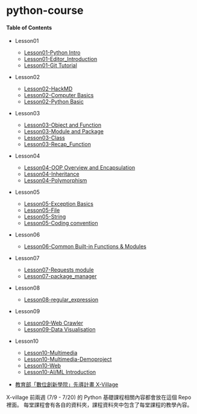 # python-course

#### Table of Contents
* Lesson01
    * [Lesson01-Python Intro](http://nbviewer.jupyter.org/format/slides/github/x-village/python-course/blob/master/Lesson01-Introduction/Lesson01-Python%20Intro.ipynb#/)
	* [Lesson01-Editor_Introduction](http://nbviewer.jupyter.org/format/slides/github/x-village/python-course/blob/master/Lesson01-Introduction/Lesson01-Editor_Introduction.ipynb#/)
	* [Lesson01-Git Tutorial](http://nbviewer.jupyter.org/format/slides/github/x-village/python-course/blob/master/Lesson01-Introduction/Lesson01-Git%20Tutorial.ipynb#/)
* Lesson02
	* [Lesson02-HackMD](http://nbviewer.jupyter.org/format/slides/github/x-village/python-course/blob/master/Lesson02-Python%20Basic%28I%29/Lesson02-HackMD.ipynb#/)
    * [Lesson02-Computer Basics](http://nbviewer.jupyter.org/format/slides/github/x-village/python-course/blob/master/Lesson02-Python%20Basic%28I%29/Lesson02-Computer_Basics.ipynb#/)
	* [Lesson02-Python Basic](http://nbviewer.jupyter.org/format/slides/github/x-village/python-course/blob/master/Lesson02-Python%20Basic%28I%29/Lesson02-Python_Basic.ipynb#/)
* Lesson03
    * [Lesson03-Object and Function](http://nbviewer.jupyter.org/format/slides/github/x-village/python-course/blob/master/Lesson03-Python%20Basic%28II%29/Lesson03-Object_and_%20Function.ipynb#/)
    * [Lesson03-Module and Package](http://nbviewer.jupyter.org/format/slides/github/x-village/python-course/blob/master/Lesson03-Python%20Basic%28II%29/Lesson03-Module%20and%20Package.ipynb#/)
    * [Lesson03-Class](http://nbviewer.jupyter.org/format/slides/github/x-village/python-course/blob/master/Lesson03-Python%20Basic%28II%29/Lesson03-Class.ipynb#/)
    * [Lesson03-Recap_Function](http://nbviewer.jupyter.org/format/slides/github/x-village/python-course/blob/master/Lesson03-Python%20Basic%28II%29/Lesson03-Recap_Function.ipynb#/)
    
* Lesson04
    * [Lesson04-OOP Overview and Encapsulation](http://nbviewer.jupyter.org/format/slides/github/x-village/python-course/blob/master/Lesson04-OOP%20Introduction/Lesson04-OOP%20Overview%20and%20Encapsulation.ipynb#/)
    * [Lesson04-Inheritance](https://nbviewer.jupyter.org/format/slides/github/x-village/python-course/blob/master/Lesson04-OOP%20Introduction/Lesson04-Inheritance.ipynb#/)
    * [Lesson04-Polymorphism](https://nbviewer.jupyter.org/format/slides/github/x-village/python-course/blob/master/Lesson04-OOP%20Introduction/Lesson04-Polymorphism.ipynb#/)
* Lesson05
    * [Lesson05-Exception Basics](http://nbviewer.jupyter.org/format/slides/github/x-village/python-course/blob/master/Lesson05-Exception%20Handling/Lesson05-Exception%20Basics.ipynb#/)
    * [Lesson05-File](http://nbviewer.jupyter.org/format/slides/github/x-village/python-course/blob/master/Lesson05-Exception%20Handling/Lesson05-File.ipynb#/)
    * [Lesson05-String](http://nbviewer.jupyter.org/format/slides/github/x-village/python-course/blob/master/Lesson05-Exception%20Handling/Lesson05-String.ipynb#/)
    * [Lesson05-Coding convention](http://nbviewer.jupyter.org/format/slides/github/x-village/python-course/blob/master/Lesson05-Exception%20Handling/Lesson05-Coding%20Convention.ipynb#/)
* Lesson06
    * [Lesson06-Common Built-in Functions & Modules](http://nbviewer.jupyter.org/format/slides/github/x-village/python-course/blob/master/Lesson06-Python%20Advanced%28I%29/Lesson06-Common%20Built-in%20Functions%20and%20Modules-tutorial.ipynb#/)
* Lesson07
	* [Lesson07-Requests module](http://nbviewer.jupyter.org/format/slides/github/x-village/python-course/blob/master/Lesson07-Regular%20Expression/Lesson07-Requests_module.ipynb#/)
	* [Lesson07-package\_manager](http://nbviewer.jupyter.org/format/slides/github/x-village/python-course/blob/master/Lesson07-Regular%20Expression/Lesson07-package_manager.ipynb#/)
* Lesson08
	* [Lesson08-regular\_expression](http://nbviewer.jupyter.org/format/slides/github/x-village/python-course/blob/master/Lesson08-Web%20Crawler/Lesson08-regular_expression.ipynb#/)
* Lesson09
    * [Lesson09-Web Crawler](https://nbviewer.jupyter.org/format/slides/github/x-village/python-course/blob/master/Lesson08-Web%20Crawler/Lesson09-Crawler%20%28%26%20API%29.ipynb#/)
    * [Lesson09-Data Visualisation](https://nbviewer.jupyter.org/format/slides/github/x-village/python-course/blob/master/Lesson08-Web%20Crawler/Lesson09-Data%20Visualisation.ipynb#/)
* Lesson10
    * [Lesson10-Multimedia](https://hackmd.io/p/By0SyD37X#/)
    * [Lesson10-Multimedia-Demoproject](https://github.com/RainrainWu/Soduko)
    * [Lesson10-Web](https://nbviewer.jupyter.org/format/slides/github/x-village/python-course/blob/master/Lesson10-Broaden%20Horizon/Lesson10-Web.ipynb#/?flush_cache=true)
    * [Lesson10-AI/ML Introduction](http://nbviewer.jupyter.org/format/slides/github/x-village/python-course/blob/master/Lesson10-Broaden%20Horizon/Lesson10-AI_ML.ipynb#/)


* [教育部「數位創新學院」先導計畫 X-Village](https://github.com/x-village/python-course/blob/master/X-Village.pdf)

X-village 前兩週 (7/9 - 7/20) 的 Python 基礎課程相關內容都會放在這個 Repo 裡面。
每堂課程會有各自的資料夾，課程資料夾中包含了每堂課程的教學內容。
